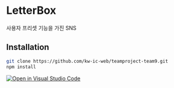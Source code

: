 # LetterBox

사용자 프리셋 기능을 가진 SNS

## Installation

```bash
git clone https://github.com/kw-ic-web/teamproject-team9.git
npm install
```

[![Open in Visual Studio Code](https://classroom.github.com/assets/open-in-vscode-c66648af7eb3fe8bc4f294546bfd86ef473780cde1dea487d3c4ff354943c9ae.svg)](https://classroom.github.com/online_ide?assignment_repo_id=8597360&assignment_repo_type=AssignmentRepo)

